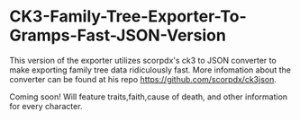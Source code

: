 # CK3-Family-Tree-Exporter-To-Gramps-Fast-JSON-Version
This version of the exporter utilizes scorpdx's ck3 to JSON converter to make exporting family tree data ridiculously fast. More infomation about the converter can be found at his repo https://github.com/scorpdx/ck3json.

Coming soon! Will feature traits,faith,cause of death, and other information for every character.
